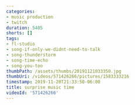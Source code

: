 ```yaml
---
categories:
- music production
- twitch
duration: 5405
shorts: []
tags:
- fl-studio
- song-if-only-we-didnt-need-to-talk
- song-thunderstorm
- song-time-echo
- song-you-too
thumbPath: /assets/thumbs/20191121033350.jpg
thumbUri: /videos/571426266/pictures/1583333216
timestamp: 2019-11-20T21:33:50-06:00
title: surprise music time
videoId: '571426266'
---
```

